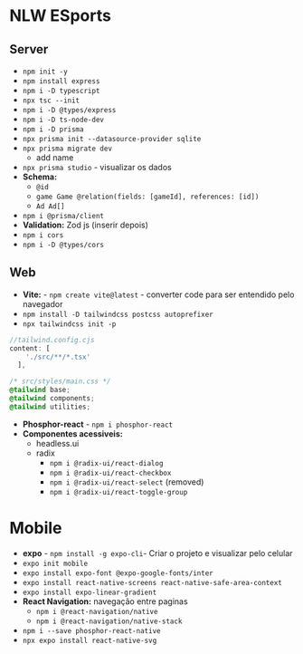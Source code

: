 # NLW ESports



## Server
* ```npm init -y```
* ```npm install express```
* ```npm i -D typescript```
* ```npx tsc --init```
* ```npm i -D @types/express```
* ```npm i -D ts-node-dev```
* ```npm i -D prisma```
* ```npx prisma init --datasource-provider sqlite```
* ```npx prisma migrate dev```
  * add name
* ```npx prisma studio``` - visualizar os dados
* **Schema:**
  * `@id`
  * `game Game @relation(fields: [gameId], references: [id])`
  * `Ad Ad[]`
* `npm i @prisma/client`
* **Validation:** Zod js (inserir depois)
* `npm i cors`
* `npm i -D @types/cors`
  
## Web
* **Vite:** - ```npm create vite@latest``` -  converter code para ser entendido pelo navegador
* ```npm install -D tailwindcss postcss autoprefixer```
* ```npx tailwindcss init -p```
```js
//tailwind.config.cjs
content: [
    './src/**/*.tsx'
  ],
```
```css
/* src/styles/main.css */
@tailwind base;
@tailwind components;
@tailwind utilities;
```
* **Phosphor-react** - ```npm i phosphor-react```
* **Componentes acessiveis:**
  * headless.ui
  * radix
    * `npm i @radix-ui/react-dialog` 
    * `npm i @radix-ui/react-checkbox`
    * `npm i @radix-ui/react-select` (removed)
    * `npm i @radix-ui/react-toggle-group`

# Mobile
* **expo** - ```npm install -g expo-cli```- Criar o projeto e visualizar pelo celular
* ```expo init mobile```
* ```expo install expo-font @expo-google-fonts/inter```
* ```expo install react-native-screens react-native-safe-area-context ```
* ```expo install expo-linear-gradient```
* **React Navigation:** navegação entre paginas
  * `npm i @react-navigation/native`
  * `npm i @react-navigation/native-stack`
* `npm i --save phosphor-react-native`
* `npx expo install react-native-svg`
